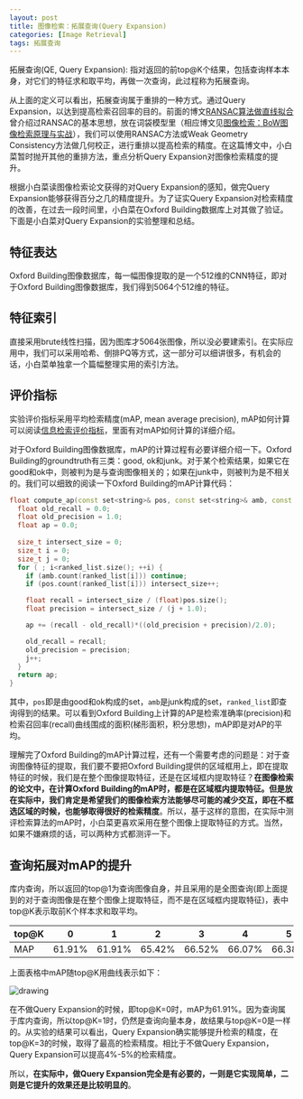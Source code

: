 ```yaml
---
layout: post
title: 图像检索：拓展查询(Query Expansion)
categories: [Image Retrieval]
tags: 拓展查询
---
```



拓展查询(QE, Query Expansion): 指对返回的前top@K个结果，包括查询样本本身，对它们的特征求和取平均，再做一次查询，此过程称为拓展查询。

从上面的定义可以看出，拓展查询属于重排的一种方式。通过Query Expansion，以达到提高检索召回率的目的。前面的博文[RANSAC算法做直线拟合](http://yongyuan.name/blog/fitting-line-with-ransac.html)曾介绍过RANSAC的基本思想，放在词袋模型里（相应博文见[图像检索：BoW图像检索原理与实战](http://yongyuan.name/blog/CBIR-BoW-for-image-retrieval-and-practice.html)），我们可以使用RANSAC方法或Weak Geometry Consistency方法做几何校正，进行重排以提高检索的精度。在这篇博文中，小白菜暂时抛开其他的重排方法，重点分析Query Expansion对图像检索精度的提升。

根据小白菜读图像检索论文获得的对Query Expansion的感知，做完Query Expansion能够获得百分之几的精度提升。为了证实Query Expansion对检索精度的改善，在过去一段时间里，小白菜在Oxford Building数据库上对其做了验证。下面是小白菜对Query Expansion的实验整理和总结。

## 特征表达

Oxford Building图像数据库，每一幅图像提取的是一个512维的CNN特征，即对于Oxford Building图像数据库，我们得到5064个512维的特征。

## 特征索引

直接采用brute线性扫描，因为图库才5064张图像，所以没必要建索引。在实际应用中，我们可以采用哈希、倒排PQ等方式，这一部分可以细讲很多，有机会的话，小白菜单独拿一个篇幅整理实用的索引方法。

## 评价指标

实验评价指标采用平均检索精度(mAP, mean average precision), mAP如何计算可以阅读[信息检索评价指标](http://yongyuan.name/blog/evaluation-of-information-retrieval.html)，里面有对mAP如何计算的详细介绍。

对于Oxford Building图像数据库，mAP的计算过程有必要详细介绍一下。Oxford Building的groundtruth有三类：good, ok和junk。对于某个检索结果，如果它在good和ok中，则被判为是与查询图像相关的；如果在junk中，则被判为是不相关的。我们可以细致的阅读一下Oxford Building的mAP计算代码：

```cpp
float compute_ap(const set<string>& pos, const set<string>& amb, const vector<string>& ranked_list){
  float old_recall = 0.0;
  float old_precision = 1.0;
  float ap = 0.0;
  
  size_t intersect_size = 0;
  size_t i = 0;
  size_t j = 0;
  for ( ; i<ranked_list.size(); ++i) {
    if (amb.count(ranked_list[i])) continue;
    if (pos.count(ranked_list[i])) intersect_size++;

    float recall = intersect_size / (float)pos.size();
    float precision = intersect_size / (j + 1.0);

    ap += (recall - old_recall)*((old_precision + precision)/2.0);

    old_recall = recall;
    old_precision = precision;
    j++;
  }
  return ap;
}
```

其中，`pos`即是由good和ok构成的set，`amb`是junk构成的set，`ranked_list`即查询得到的结果。可以看到Oxford Building上计算的AP是检索准确率(precision)和检索召回率(recall)曲线围成的面积(梯形面积，积分思想)，mAP即是对AP的平均。

理解完了Oxford Building的mAP计算过程，还有一个需要考虑的问题是：对于查询图像特征的提取，我们要不要把Oxford Building提供的区域框用上，即在提取特征的时候，我们是在整个图像提取特征，还是在区域框内提取特征？**在图像检索的论文中，在计算Oxford Building的mAP时，都是在区域框内提取特征。但是放在实际中，我们肯定是希望我们的图像检索方法能够尽可能的减少交互，即在不框选区域的时候，也能够取得很好的检索精度**。所以，基于这样的意图，在实际中测评检索算法的mAP时，小白菜更喜欢采用在整个图像上提取特征的方式。当然，如果不嫌麻烦的话，可以两种方式都测评一下。

## 查询拓展对mAP的提升

库内查询，所以返回的top@1为查询图像自身，并且采用的是全图查询(即上面提到的对于查询图像是在整个图像上提取特征，而不是在区域框内提取特征)，表中top@K表示取前K个样本求和取平均。

top@K | 0 | 1 |  2 | 3| 4| 5 | 6 | 7 | 8 | 9 | 10 |
---|---|---|---|---|---|---|---|---|---|---|---|
MAP | 61.91% | 61.91% | 65.42% | 66.52% | 66.07% | 66.38% | 66.51% | 65.65% | 65.16% | 63.46% | 62.41%

上面表格中mAP随top@K用曲线表示如下：

![drawing](http://yongyuan.name/imgs/posts/qe_map.png)

在不做Query Expansion的时候，即top@K=0时，mAP为61.91%。因为查询属于库内查询，所以top@K=1时，仍然是查询向量本身，故结果与top@K=0是一样的。从实验的结果可以看出，Query Expansion确实能够提升检索的精度，在top@K=3的时候，取得了最高的检索精度。相比于不做Query Expansion，Query Expansion可以提高4%-5%的检索精度。

所以，**在实际中，做Query Expansion完全是有必要的，一则是它实现简单，二则是它提升的效果还是比较明显的**。